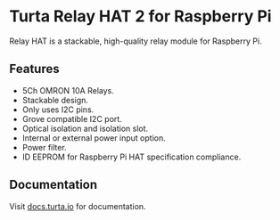 # Turta Relay HAT 2 for Raspberry Pi
Relay HAT is a stackable, high-quality relay module for Raspberry Pi.

## Features
- 5Ch OMRON 10A Relays.
- Stackable design.
- Only uses I2C pins.
- Grove compatible I2C port.
- Optical isolation and isolation slot.
- Internal or external power input option.
- Power filter.
- ID EEPROM for Raspberry Pi HAT specification compliance.

## Documentation
Visit [docs.turta.io](https://docs.turta.io) for documentation.
